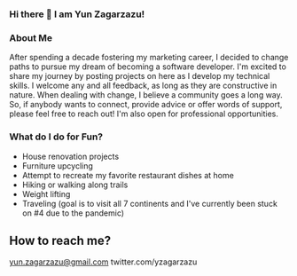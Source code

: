 ### Hi there 👋 I am Yun Zagarzazu!

<!--
**yzagarza/yzagarza** is a ✨ _special_ ✨ repository because its `README.md` (this file) appears on your GitHub profile.

Here are some ideas to get you started:

- 🔭 I’m currently working on ...
- 🌱 I’m currently learning ...
- 👯 I’m looking to collaborate on ...
- 🤔 I’m looking for help with ...
- 💬 Ask me about ...
- 📫 How to reach me: ...
- 😄 Pronouns: ...
- ⚡ Fun fact: ...
-->

### About Me
After spending a decade fostering my marketing career, I decided to change paths to pursue my dream of becoming a software developer. I'm excited to share my journey by posting projects on here as I develop my technical skills. I welcome any and all feedback, as long as they are constructive in nature. When dealing with change, I believe a community goes a long way. So, if anybody wants to connect, provide advice or offer words of support, please feel free to reach out! I'm also open for professional opportunities. 

### What do I do for Fun?
- House renovation projects
- Furniture upcycling
- Attempt to recreate my favorite restaurant dishes at home
- Hiking or walking along trails
- Weight lifting
- Traveling (goal is to visit all 7 continents and I've currently been stuck on #4 due to the pandemic)

## How to reach me?
yun.zagarzazu@gmail.com
twitter.com/yzagarzazu
